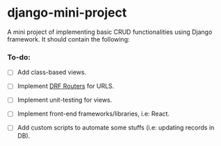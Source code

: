 # django-mini-project
A mini project of implementing basic CRUD functionalities using Django framework. It should contain the following:

### To-do:

* [ ] Add class-based views.

* [ ] Implement [DRF Routers](https://www.django-rest-framework.org/api-guide/routers/) for URLS.

* [ ] Implement unit-testing for views.

* [ ] Implement front-end frameworks/libraries, i.e: React.

* [ ] Add custom scripts to automate some stuffs (i.e: updating records in DB).
